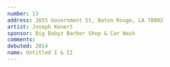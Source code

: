 ```yaml
---
number: 13
address: 1655 Government St, Baton Rouge, LA 70802
artist: Joseph Konert
sponsor: Big Babyz Barber Shop & Car Wash
comments:
debuted: 2014
name: Untitled I & II
---
```

